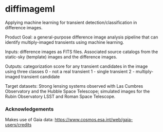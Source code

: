 # diffimageml
Applying machine learning for transient detection/classification in difference images.


Product Goal: a general-purpose difference image analysis pipeline that can identify multiply-imaged transients using machine learning. 

Inputs: difference images as FITS files.  Associated source catalogs from the static-sky (template) images and the difference images. 

Outputs: categorization score for any transient candidates in the image using three classes
0 - not a real transient
1 - single transient
2 - multiply-imaged transient candidate

Target datasets:  Strong lensing systems observed with Las Cumbres Observatory and the Hubble Space Telescope; simulated images for the Rubin Observatory LSST and Roman Space Telescope.

### Acknowledgements

Makes use of Gaia data: https://www.cosmos.esa.int/web/gaia-users/credits
